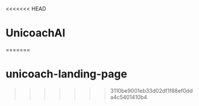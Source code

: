 <<<<<<< HEAD
# UnicoachAI
=======
# unicoach-landing-page
>>>>>>> 3110be9001eb33d02df1f88ef0dda4c5401410b4
